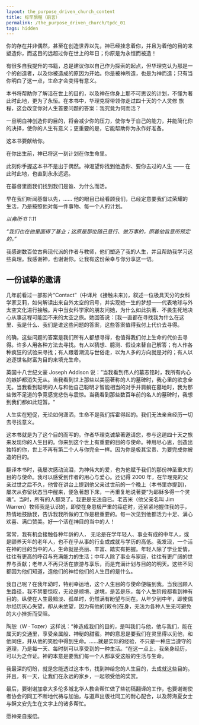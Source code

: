 ```yaml
---
layout: the_purpose_driven_church_content
title: 标竿旅程（前言）
permalink: /the_purpose_driven_church/tpdc_01
tags: hidden
---
```


你的存在并非偶然，甚至在创造世界以先，神已经挂念着你，并且为着他的目的来塑造你，而这目的远超过你在世上的年日；你原是为永恒而被造！

有很多自我提升的书籍，总是建议你以自己作为探索的起点，但华理克认为那是一个的创造者，以及你被造成的原因为开始。你是被神所造，也是为神而造；只有当你明白了这一点，生命才会变得有意义。

本书将帮助你了解活在世上的目的，以及神在你身上那不可思议的计划，不懂为著此时此地，更为了永恒。在本书中，华理克将带领你走过四十天的个人灵修	旅程，这会改变你对人生首要问题的答案：我究竟为何而活？

一旦明白神创造你的目的，将会减少你的压力，使你专于自己的能力，并能简化你的决择，使你的人生有意义；更重要的是，它能帮助你为永作好准备。

这本书要献给你。

在你出生前，神已将这一刻计划在你生命里。 

此刻你手握这本书不是出于偶然。神渴望你找到他造你、要你去过的人生 —— 在此时此地，也直到永永远远。

在基督里面我们找到我们是谁、为什么而活。 

早在我们听闻基督以先，...... 他的眼目已经看顾我们，已经定意要我们过荣耀的生活，乃是按照他对每一件事物、每一个人的计划。

*以弗所书 1:11*

*“我们也在他里面得了基业；这原是那位随己意行、做万事的，照着他旨意所预定的。”*

我感谢数百位古典现代派的作者与教师，他们塑造了我的人生，并且帮助我学习这些真理。我感谢神，也谢谢你。让我有这份荣幸与你分享这一切。

## 一份诚挚的邀请

几年前看过一部影片“Contact”（中译片《接触未来》)，叙述一位极具天分的女科学家艾莉，如何解读出来自外太空的讯号，并实现她一生的梦想——代表地球与外太空文化进行接触。片中当女科学家的朋友问她，为什么如此执著、不畏生死地决心从事这程可能回不来的太空之旅。她回答说：[我一直都在寻找我为什么在这里、我是什么、我们是谁这些问题的答案，这些答案值得我付上代价去寻得。

的确，这些问题的答案是我们所有人都想寻得，也值得我们付上生命的代价去寻得。许多人用各种方法去寻找。有人以猜想、臆测、假设来替自己解答；有人作各种疯狂的试验来寻找；有人跟着潮流与世俗走，以为人多的方向就是对的；有人以追逐世名财富为目的来填充生命。

英国十八世纪文豪 Joseph Addison 说：”当我看到伟人的墓志铭时，我所有内心的嫉妒都消失无从。当我看到世上那些以美丽著称的人的墓碑时，我心里的欲念全无。当我看到聪明的人与和他自己聪明才智能相当的对手并肩躺在墓地时，我为那些微不足道的争竞感觉悲伤与震惊。当我看到那些数百年前的名人的墓碑时，我想到我们都如此短暂。“

人生实在短促，无论如何潇洒，生命不是我们挥霍得起的。我们无法亲自经历一切去寻找意义。

这本书就是为了这个目的而写的。作者华理克诚挚著邀请您，参与这趟四十天之旅来发现你的人生目的。你来到这个世上有重要的目的与使命。神用尽心思，创造出独特的你，世上不再有第二个人与你完全一样。因为你是极其宝贵、为要完成你被造的目的。

翻译本书时，我屡次感动流泪，为神伟大的爱，也为他赋予我们的那份神圣重大的目的与使命。我可以感受到作者的用心与爱心。还记得 2000 年，在华理克的父亲过世之后不久，他曾在讲台上提到他父亲过世前的一个晚上（本书里亦提到)，屡次从弥留状态当中醒来，便急著想下床，一再重复地说著要“为耶稣多得一个灵魂”。当时，所有的人都哭了。我更是无法自已。老吉米（他父亲名叫 Jim Warren）牧师我是认识的，即使在身患极严重的癌症时，还紧紧地握住我的手，热情地鼓励我，告诉我我所做的工作是极重要的。每一次见到他都活力十足、满心欢喜、满口赞美。好一个活在神目的当中的人！

常常，我有机会接触各种年龄的人， 无论是在学年轻人、事业有成的中年人，或是颐养天年的老年人，也不在乎从事的行业或成就与学历的高低。我发现，一个活在神的目的当中的人，生命就是亮丽、丰富、踏实有把握。年轻人除了学业爱情，往往有更高的呼召与充满能力的生活；中年人除了事业与家庭，往往有更广阔的世界与贡献；老年人不再只活在旅游与享乐，而是充满计划与目的的明天。这些不同都因为他们知道，造他们的神给他们的人生目的是什么。

我自己呢？在我年幼时，特别幸运地，这个人生目的与使命便临到我。当我回顾人生路径，我不禁要惊叹，无论是顺境、逆境，是苦是乐，每个人生阶段都看到神有目的。纵使在人生最黯淡、孤单时，仍然满有盼望与同在。从年少到中年，即使偶尔经历灰心失望，却从未绝望，因为有他的[敕令]在身，无法为各种人生无可避免的大小挫折而受阻。

陶恕（W · Tozer）这样说：“神造成我们的目的，是叫我们与他，他与我们，能在属天的交通里，享受亲属般、神秘的甜蜜。神的意思是要我们在灵里得以见他，和他同住，并从他的笑脸中得到生命。......就是实际的经验，不只是一种应当遵守的道理，乃是每一天、每时刻可以享受到的一种生活。“在这一点上，我亲身经历，可以为之作证。神的本意是要我们每一个人都享受这般的生活与生命。

我最深的切盼，就是您能透过这本书，找到神给您的人生目的，去成就这些目的。并且，有一天，让我们在永远的家乡，一起领受他的奖赏。

最后，要谢谢加拿大多伦多城北华人教会帮忙做了些初稿翻译的工作，也要谢谢使者协会的同工不断地代祷与加油，与道声出版社同工的耐心配合，以及蒋海夏女士与稣文安先生在文字上的诸多帮忙。

愿神亲自报偿。

